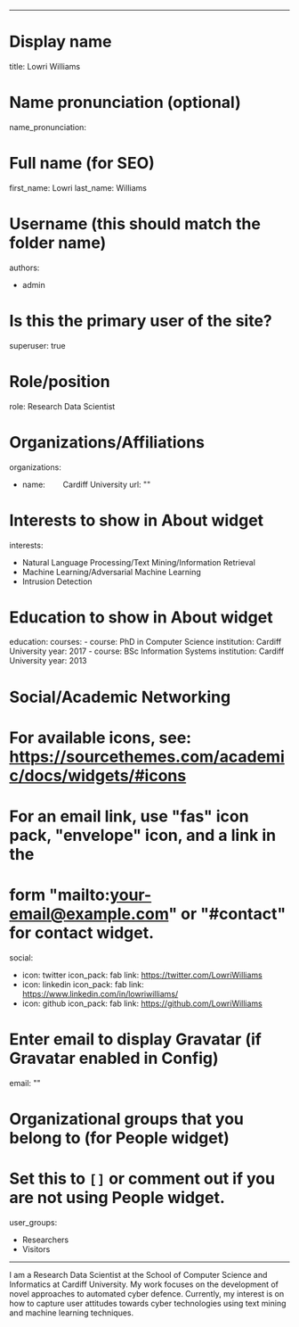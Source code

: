  ---
# Display name
title: Lowri Williams

# Name pronunciation (optional)
name_pronunciation: 

# Full name (for SEO)
first_name: Lowri
last_name: Williams

# Username (this should match the folder name)
authors:
- admin

# Is this the primary user of the site?
superuser: true

# Role/position
role: Research Data Scientist

# Organizations/Affiliations
organizations:
- name:   Cardiff University 
  url: "" 


# Interests to show in About widget
interests:
  - Natural Language Processing/Text Mining/Information Retrieval
  - Machine Learning/Adversarial Machine Learning
  - Intrusion Detection

# Education to show in About widget
education:
  courses:
    - course: PhD in Computer Science
      institution: Cardiff University
      year: 2017
    - course: BSc Information Systems
      institution: Cardiff University
      year: 2013

# Social/Academic Networking
# For available icons, see: https://sourcethemes.com/academic/docs/widgets/#icons
#   For an email link, use "fas" icon pack, "envelope" icon, and a link in the
#   form "mailto:your-email@example.com" or "#contact" for contact widget.
social:
<!-- - icon: envelope
  icon_pack: fas
  link: 'mailto:giuseppe.delaurentis@ed.ac.uk'  # For a direct email link, use "mailto:test@example.org". -->
- icon: twitter
  icon_pack: fab
  link: https://twitter.com/LowriWilliams
- icon: linkedin
  icon_pack: fab
  link: https://www.linkedin.com/in/lowriwilliams/
- icon: github
  icon_pack: fab
  link: https://github.com/LowriWilliams



# Enter email to display Gravatar (if Gravatar enabled in Config)
email: ""
  
# Organizational groups that you belong to (for People widget)
#   Set this to `[]` or comment out if you are not using People widget.  
user_groups:
- Researchers
- Visitors
---

I am a Research Data Scientist at the School of Computer Science and Informatics at Cardiff University. My work focuses on the development of novel approaches to automated cyber defence. Currently, my interest is on how to capture user attitudes towards cyber technologies using text mining and machine learning techniques.
